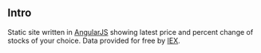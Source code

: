 ## Intro
Static site written in [AngularJS](https://angularjs.org/) showing latest price and percent change of stocks of your choice. Data provided for free by [IEX](https://iextrading.com/developer).
